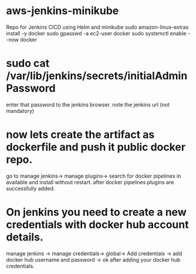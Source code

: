 # aws-jenkins-minikube
Repo for Jenkins CICD using Helm and minikube
sudo amazon-linux-extras install -y docker
sudo gpasswd -a ec2-user docker
sudo systemctl enable --now docker

# sudo cat /var/lib/jenkins/secrets/initialAdminPassword
enter that password to the jenkins browser.
note the jenkins url (not mandatory)

# now lets create the artifact as dockerfile and push it public docker repo.
go to manage jenkins-> manage plugins-> search for docker pipelines in available and install without restart.
after docker pipelines plugins are successfully added.

# On jenkins you need to create a new credentials with docker hub account details.
manage jenkins -> manage credentials-> global-> Add credentials -> add docker hub username and password -> ok
after adding your docker hub credentials.

#

